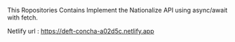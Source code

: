 This Ropositories Contains Implement the Nationalize API using async/await with fetch.


Netlify url : https://deft-concha-a02d5c.netlify.app
